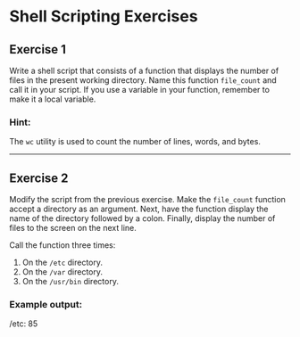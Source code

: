 # Shell Scripting Exercises

## Exercise 1
Write a shell script that consists of a function that displays the number of files in the present working directory. Name this function `file_count` and call it in your script. If you use a variable in your function, remember to make it a local variable.

### Hint:
The `wc` utility is used to count the number of lines, words, and bytes.

---

## Exercise 2
Modify the script from the previous exercise. Make the `file_count` function accept a directory as an argument. Next, have the function display the name of the directory followed by a colon. Finally, display the number of files to the screen on the next line. 

Call the function three times:
1. On the `/etc` directory.
2. On the `/var` directory.
3. On the `/usr/bin` directory.

### Example output:
/etc: 85

